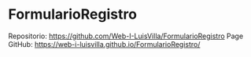 # FormularioRegistro
Repositorio: https://github.com/Web-I-LuisVilla/FormularioRegistro
Page GitHub: https://web-i-luisvilla.github.io/FormularioRegistro/
